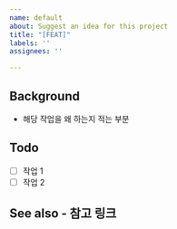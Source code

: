 ```yaml
---
name: default
about: Suggest an idea for this project
title: "[FEAT]"
labels: ''
assignees: ''

---
```


## Background
- 해당 작업을 왜 하는지 적는 부분

## Todo
- [ ] 작업 1 
- [ ] 작업 2

## See also - 참고 링크
